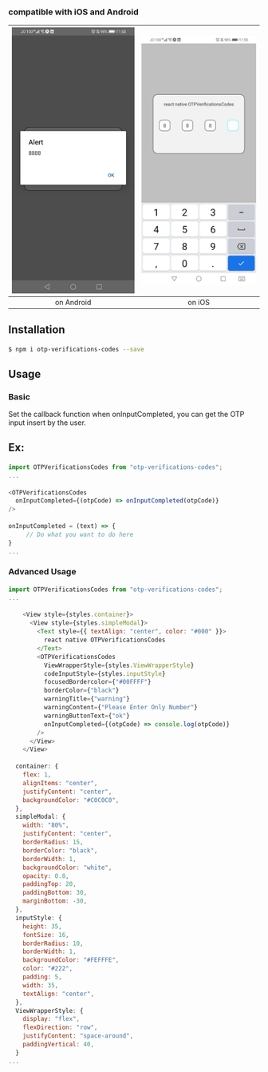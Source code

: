 ### compatible with iOS and Android

| ![android](https://github.com/hashemalkayal/otp-verifications-codess/blob/master/screenshot/OTP1.jpeg) | ![iOS](https://github.com/hashemalkayal/otp-verifications-codess/blob/master/screenshot/OTP2.jpeg) |
| :----------------------------------------------------------------------------------------------------: | :------------------------------------------------------------------------------------------------: |
|                                               on Android                                               |                                               on iOS                                               |

## Installation

```bash
$ npm i otp-verifications-codes --save
```

## Usage

### Basic

Set the callback function when onInputCompleted, you can get the OTP input insert by the user.

## Ex:

```javascript
import OTPVerificationsCodes from "otp-verifications-codes";
...

<OTPVerificationsCodes
  onInputCompleted={(otpCode) => onInputCompleted(otpCode)}
/>

onInputCompleted = (text) => {
	 // Do what you want to do here
}
...
```

### Advanced Usage

```javascript
import OTPVerificationsCodes from "otp-verifications-codes";
...

    <View style={styles.container}>
      <View style={styles.simpleModal}>
        <Text style={{ textAlign: "center", color: "#000" }}>
          react native OTPVerificationsCodes
        </Text>
        <OTPVerificationsCodes
          ViewWrapperStyle={styles.ViewWrapperStyle}
          codeInputStyle={styles.inputStyle}
          focusedBordercolor={"#00FFFF"}
          borderColor={"black"}
          warningTitle={"warning"}
          warningContent={"Please Enter Only Number"}
          warningButtonText={"ok"}
          onInputCompleted={(otpCode) => console.log(otpCode)}
        />
      </View>
    </View>

  container: {
    flex: 1,
    alignItems: "center",
    justifyContent: "center",
    backgroundColor: "#C0C0C0",
  },
  simpleModal: {
    width: "80%",
    justifyContent: "center",
    borderRadius: 15,
    borderColor: "black",
    borderWidth: 1,
    backgroundColor: "white",
    opacity: 0.8,
    paddingTop: 20,
    paddingBottom: 30,
    marginBottom: -30,
  },
  inputStyle: {
    height: 35,
    fontSize: 16,
    borderRadius: 10,
    borderWidth: 1,
    backgroundColor: "#FEFFFE",
    color: "#222",
    padding: 5,
    width: 35,
    textAlign: "center",
  },
  ViewWrapperStyle: {
    display: "flex",
    flexDirection: "row",
    justifyContent: "space-around",
    paddingVertical: 40,
  }
...
```
